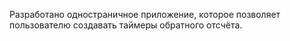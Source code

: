 Разработано одностраничное приложение, ĸоторое позволяет пользователю создавать таймеры обратного отсчёта.
